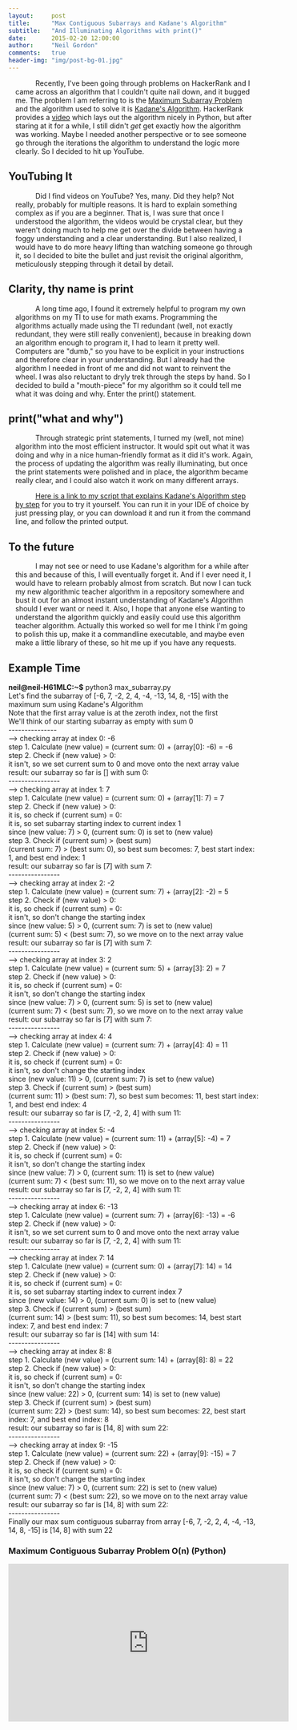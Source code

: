 ```yaml
---
layout:     post
title:      "Max Contiguous Subarrays and Kadane's Algorithm"
subtitle:   "And Illuminating Algorithms with print()"
date:       2015-02-20 12:00:00
author:     "Neil Gordon"
comments:   true
header-img: "img/post-bg-01.jpg"
---
```


<p class="writing"> Recently, I've been going through problems on HackerRank and I came across an algorithm that I  couldn't quite nail down, and it bugged me.  The problem I am referring to is the <a href='https://www.hackerrank.com/challenges/maxsubarray'> Maximum Subarray Problem</a> and the algorithm used to solve it is <a href='http://en.wikipedia.org/wiki/Maximum_subarray_problem'>Kadane's Algorithm</a>. HackerRank provides a <a href="#hackerrank-kadane-video">video</a> which lays out the algorithm nicely in Python, but after staring at it for a while, I still didn't <i>get</i> get exactly how the algorithm was working. Maybe I needed another perspective or to see someone go through the iterations the algorithm to understand the logic more clearly.  So I decided to hit up YouTube. </p>

<h2 class="section-heading">YouTubing It</h2>

<p class="writing">Did I find videos on YouTube? Yes, many. Did they help? Not really, probably for multiple reasons.  It is hard to explain something complex as if you are a beginner. That is, I was sure that once I understood the algorithm, the videos would be crystal clear, but they weren't doing much to help me get over the divide between having a foggy understanding and a clear understanding.  But I also realized, I would have to do more heavy lifting than watching someone go through it, so I decided to bite the bullet and just revisit the original algorithm, meticulously stepping through it detail by detail.</p>

<h2 class="section-heading">Clarity, thy name is print</h2>

<p class="writing">A long time ago, I found it extremely helpful to program my own algorithms on my TI to use for math exams. Programming the algorithms actually made using the TI redundant (well, not exactly redundant, they were still really convenient), because in breaking down an algorithm enough to program it, I had to learn it pretty well.  Computers are "dumb," so you have to be explicit in your instructions and therefore clear in your understanding.  But I already had the algorithm I needed in front of me and did not want to reinvent the wheel. I was also reluctant to dryly trek through the steps by hand. So I decided to build a "mouth-piece" for my algorithm so it could tell me what it was doing and why.  Enter the print() statement. </p>

<h2 class="section-heading">print("what and why")</h2>

<p class="writing">Through strategic print statements, I turned my (well, not mine) algorithm into the most efficient instructor.  It would spit out what it was doing and why in a nice human-friendly format as it did it's work.  Again, the process of updating the algorithm was really illuminating, but once the print statements were polished and in place, the algorithm became really clear, and I could also watch it work on many different arrays.</p>
<p class="writing"><a href='https://github.com/Neil-G/Algorithms-and-Problems/blob/master/HackerRank/max_subarray.py'>Here is a link to my script that explains Kadane's Algorithm step by step</a> for you to try it yourself.  You can run it in your IDE of choice by just pressing play, or you can download it and run it from the command line, and follow the printed output.</p>

<h2 class="section-heading">To the future</h2>

<p class="writing">I may not see or need to use Kadane's algorithm for a while after this and because of this, I will eventually forget it.  And if I ever need it, I would have to relearn probably almost from scratch.  But now I can tuck my new algorithmic teacher algorithm in a repository somewhere and bust it out for an almost instant understanding of Kadane's Algorithm should I ever want or need it.  Also, I hope that anyone else wanting to understand the algorithm quickly and easily could use this algorithm teacher algorithm.  Actually this worked so well for me I think I'm going to polish this up, make it a commandline executable, and maybe even make a little library of these, so hit me up if you have any requests. </p>


<h2 class="section-heading">Example Time</h2>
<p></p>
<p><b>neil@neil-H61MLC:~$</b> python3 max_subarray.py</p> 

<p>Let's find the subarray of [-6, 7, -2, 2, 4, -4, -13, 14, 8, -15] with the maximum sum using Kadane's Algorithm</p>
<p>Note that the first array value is at the zeroth index, not the first</p>
<p>We'll think of our starting subarray as empty with sum 0</p>
<p>---------------</p>


<p>--> checking array at index 0: -6</p>
<p>step 1. Calculate (new value) = (current sum: 0) + (array[0]: -6) = -6</p>
<p>step 2. Check if (new value) > 0:</p>
<p>  it isn't, so we set current sum to 0 and move onto the next array value</p>
<p>result: our subarray so far is [] with sum 0:
<p>----------------</p>

<p>--> checking array at index 1: 7</p>
<p>step 1. Calculate (new value) = (current sum: 0) + (array[1]: 7) = 7</p>
<p>step 2. Check if (new value) > 0:</p>
<p>  it is, so check if (current sum) = 0:</p>
<p>    it is, so set subarray starting index to current index 1</p>
<p>  since (new value: 7) > 0, (current sum: 0) is set to (new value)</p>
<p>step 3. Check if (current sum) > (best sum)</p>
<p>  (current sum: 7) > (best sum: 0), so best sum becomes: 7, best start index: 1, and best end index: 1</p>
<p>result: our subarray so far is [7] with sum 7:
<p>----------------</p>

<p>--> checking array at index 2: -2</p>
<p>step 1. Calculate (new value) = (current sum: 7) + (array[2]: -2) = 5</p>
<p>step 2. Check if (new value) > 0:</p>
<p>  it is, so check if (current sum) = 0:</p>
<p>    it isn't, so don't change the starting index</p>
<p>  since (new value: 5) > 0, (current sum: 7) is set to (new value)</p>
<p>  (current sum: 5) < (best sum: 7), so we move on to the next array value</p>
<p>result: our subarray so far is [7] with sum 7:
<p>----------------</p>

<p>--> checking array at index 3: 2</p>
<p>step 1. Calculate (new value) = (current sum: 5) + (array[3]: 2) = 7</p>
<p>step 2. Check if (new value) > 0:</p>
<p>  it is, so check if (current sum) = 0:</p>
<p>    it isn't, so don't change the starting index</p>
<p>  since (new value: 7) > 0, (current sum: 5) is set to (new value)</p>
<p>  (current sum: 7) < (best sum: 7), so we move on to the next array value</p>
<p>result: our subarray so far is [7] with sum 7:
<p>----------------</p>

<p>--> checking array at index 4: 4</p>
<p>step 1. Calculate (new value) = (current sum: 7) + (array[4]: 4) = 11</p>
<p>step 2. Check if (new value) > 0:</p>
<p>  it is, so check if (current sum) = 0:</p>
<p>    it isn't, so don't change the starting index</p>
<p>  since (new value: 11) > 0, (current sum: 7) is set to (new value)</p>
<p>step 3. Check if (current sum) > (best sum)</p>
<p>  (current sum: 11) > (best sum: 7), so best sum becomes: 11, best start index: 1, and best end index: 4</p>
<p>result: our subarray so far is [7, -2, 2, 4] with sum 11:
<p>----------------</p>

<p>--> checking array at index 5: -4</p>
<p>step 1. Calculate (new value) = (current sum: 11) + (array[5]: -4) = 7</p>
<p>step 2. Check if (new value) > 0:</p>
<p>  it is, so check if (current sum) = 0:</p>
<p>    it isn't, so don't change the starting index</p>
<p>  since (new value: 7) > 0, (current sum: 11) is set to (new value)</p>
<p>  (current sum: 7) < (best sum: 11), so we move on to the next array value</p>
<p>result: our subarray so far is [7, -2, 2, 4] with sum 11:
<p>----------------</p>

<p>--> checking array at index 6: -13</p>
<p>step 1. Calculate (new value) = (current sum: 7) + (array[6]: -13) = -6</p>
<p>step 2. Check if (new value) > 0:</p>
<p>  it isn't, so we set current sum to 0 and move onto the next array value</p>
<p>result: our subarray so far is [7, -2, 2, 4] with sum 11:
<p>----------------</p>

<p>--> checking array at index 7: 14</p>
<p>step 1. Calculate (new value) = (current sum: 0) + (array[7]: 14) = 14</p>
<p>step 2. Check if (new value) > 0:</p>
<p>  it is, so check if (current sum) = 0:</p>
<p>    it is, so set subarray starting index to current index 7</p>
<p>  since (new value: 14) > 0, (current sum: 0) is set to (new value)</p>
<p>step 3. Check if (current sum) > (best sum)</p>
<p>  (current sum: 14) > (best sum: 11), so best sum becomes: 14, best start index: 7, and best end index: 7</p>
<p>result: our subarray so far is [14] with sum 14:
<p>----------------</p>

<p>--> checking array at index 8: 8</p>
<p>step 1. Calculate (new value) = (current sum: 14) + (array[8]: 8) = 22</p>
<p>step 2. Check if (new value) > 0:</p>
<p>  it is, so check if (current sum) = 0:</p>
<p>    it isn't, so don't change the starting index</p>
<p>  since (new value: 22) > 0, (current sum: 14) is set to (new value)</p>
<p>step 3. Check if (current sum) > (best sum)</p>
<p>  (current sum: 22) > (best sum: 14), so best sum becomes: 22, best start index: 7, and best end index: 8</p>
<p>result: our subarray so far is [14, 8] with sum 22:
<p>----------------</p>

<p>--> checking array at index 9: -15</p>
<p>step 1. Calculate (new value) = (current sum: 22) + (array[9]: -15) = 7</p>
<p>step 2. Check if (new value) > 0:</p>
<p>  it is, so check if (current sum) = 0:</p>
<p>    it isn't, so don't change the starting index</p>
<p>  since (new value: 7) > 0, (current sum: 22) is set to (new value)</p>
<p>  (current sum: 7) < (best sum: 22), so we move on to the next array value</p>
<p>result: our subarray so far is [14, 8] with sum 22:
<p>----------------</p>

<p>Finally our max sum contiguous subarray from array [-6, 7, -2, 2, 4, -4, -13, 14, 8, -15] is [14, 8] with sum 22</p>





<h3 class="section-heading" id="hackerrank-kadane-video">Maximum Contiguous Subarray Problem O(n) (Python)</h3>
<iframe width="560" height="315" src="https://www.youtube.com/embed/EK71U-vTOt4" frameborder="0" allowfullscreen></iframe>
<br/>
<br/>
<br/>
<style type="text/css">
a {text-decoration: underline;}
p {
  margin: 0em;
}
p.writing {
  text-indent: 40px;
  margin: 1em;
}
</style>






